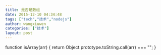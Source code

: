 ```yaml
---
title: 是否是数组
date: 2015-12-10 04:34:48
tags: ["tech","技术","nodejs"]
author: wangxiuwen
categories: ["技术"]
layout: post
---
```




function isArray(arr) {
    return Object.prototype.toString.call(arr) === "";
}

